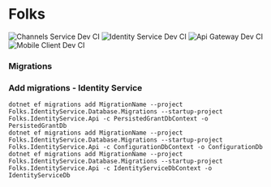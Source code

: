 # Folks
![Channels Service Dev CI](https://github.com/v-demyanov/Folks/actions/workflows/ChannelsServiceDevelopment.yml/badge.svg?branch=main)
![Identity Service Dev CI](https://github.com/v-demyanov/Folks/actions/workflows/IdentityServiceDevelopment.yml/badge.svg?branch=main)
![Api Gateway Dev CI](https://github.com/v-demyanov/Folks/actions/workflows/ApiGatewayDevelopment.yml/badge.svg?branch=main)
![Mobile Client Dev CI](https://github.com/v-demyanov/Folks/actions/workflows/MobileClientDevelopment.yml/badge.svg?branch=main)

### Migrations
### Add migrations - Identity Service
```
dotnet ef migrations add MigrationName --project Folks.IdentityService.Database.Migrations --startup-project Folks.IdentityService.Api -c PersistedGrantDbContext -o PersistedGrantDb
dotnet ef migrations add MigrationName --project Folks.IdentityService.Database.Migrations --startup-project Folks.IdentityService.Api -c ConfigurationDbContext -o ConfigurationDb
dotnet ef migrations add MigrationName --project Folks.IdentityService.Database.Migrations --startup-project Folks.IdentityService.Api -c IdentityServiceDbContext -o IdentityServiceDb
```
